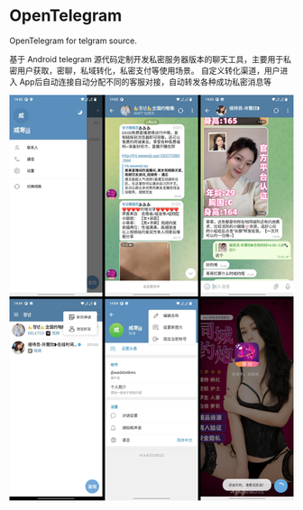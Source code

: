 # OpenTelegram
OpenTelegram for telgram source.

基于 Android telegram 源代码定制开发私密服务器版本的聊天工具，主要用于私密用户获取，密聊，私域转化，私密支付等使用场景。
自定义转化渠道，用户进入 App后自动连接自动分配不同的客服对接，自动转发各种成功私密消息等

![](screenshots/combined_image03-10_14-56.jpeg)
